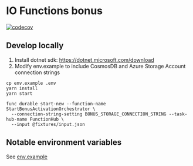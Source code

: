 # IO Functions bonus

[![codecov](https://codecov.io/gh/pagopa/io-functions-bonus/branch/master/graph/badge.svg)](https://codecov.io/gh/pagopa/io-functions-bonus)

## Develop locally

1. Install dotnet sdk: https://dotnet.microsoft.com/download
1. Modify env.example to include CosmosDB and Azure Storage Account connection strings

```shell
cp env.example .env
yarn install
yarn start

func durable start-new --function-name StartBonusActivationOrchestrator \
  --connection-string-setting BONUS_STORAGE_CONNECTION_STRING --task-hub-name FunctionHub \
  --input @fixtures/input.json

```

## Notable environment variables

See [env.example](./env.example)
